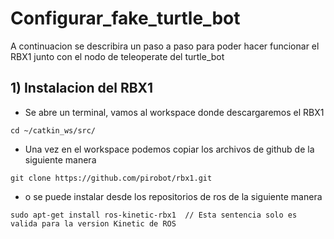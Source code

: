 # Configurar_fake_turtle_bot

A continuacion se describira un paso a paso para poder hacer funcionar el RBX1 junto con el nodo de teleoperate del turtle_bot

## 1) Instalacion del RBX1

* Se abre un terminal, vamos al workspace donde descargaremos el RBX1 
```
cd ~/catkin_ws/src/
```
* Una vez en el workspace podemos copiar los archivos de github de la siguiente manera 
```
git clone https://github.com/pirobot/rbx1.git
```
* o se puede instalar desde los repositorios de ros de la siguiente manera
```
sudo apt-get install ros-kinetic-rbx1  // Esta sentencia solo es valida para la version Kinetic de ROS
```

